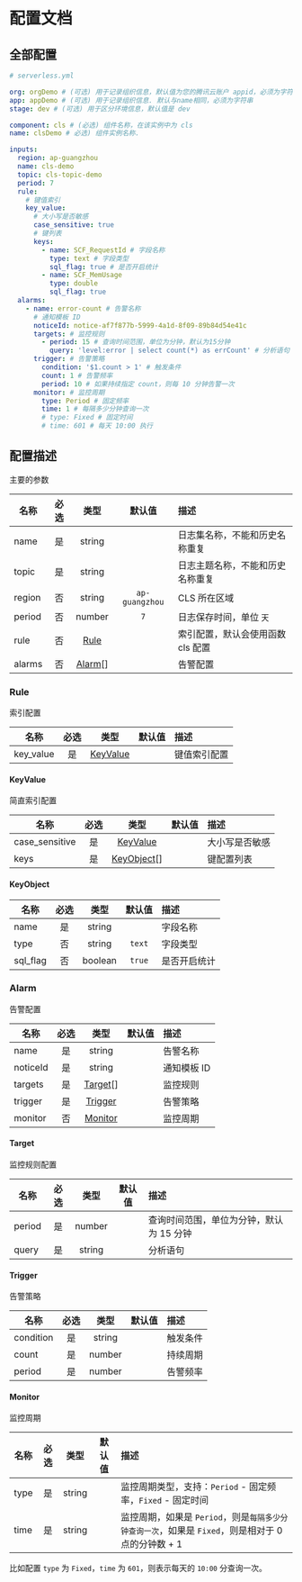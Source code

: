 # 配置文档

## 全部配置

```yml
# serverless.yml

org: orgDemo # (可选) 用于记录组织信息，默认值为您的腾讯云账户 appid，必须为字符串
app: appDemo # (可选) 用于记录组织信息. 默认与name相同，必须为字符串
stage: dev # (可选) 用于区分环境信息，默认值是 dev

component: cls # (必选) 组件名称，在该实例中为 cls
name: clsDemo # 必选) 组件实例名称.

inputs:
  region: ap-guangzhou
  name: cls-demo
  topic: cls-topic-demo
  period: 7
  rule:
    # 键值索引
    key_value:
      # 大小写是否敏感
      case_sensitive: true
      # 键列表
      keys:
        - name: SCF_RequestId # 字段名称
          type: text # 字段类型
          sql_flag: true # 是否开启统计
        - name: SCF_MemUsage
          type: double
          sql_flag: true
  alarms:
    - name: error-count # 告警名称
      # 通知模板 ID
      noticeId: notice-af7f877b-5999-4a1d-8f09-89b84d54e41c
      targets: # 监控规则
        - period: 15 # 查询时间范围，单位为分钟，默认为15分钟
          query: 'level:error | select count(*) as errCount' # 分析语句
      trigger: # 告警策略
        condition: '$1.count > 1' # 触发条件
        count: 1 # 告警频率
        period: 10 # 如果持续指定 count，则每 10 分钟告警一次
      monitor: # 监控周期
        type: Period # 固定频率
        time: 1 # 每隔多少分钟查询一次
        # type: Fixed # 固定时间
        # time: 601 # 每天 10:00 执行
```

## 配置描述

主要的参数

| 名称   | 必选 |       类型        |     默认值     | 描述                              |
| ------ | :--: | :---------------: | :------------: | :-------------------------------- |
| name   |  是  |      string       |                | 日志集名称，不能和历史名称重复    |
| topic  |  是  |      string       |                | 日志主题名称，不能和历史名称重复  |
| region |  否  |      string       | `ap-guangzhou` | CLS 所在区域                      |
| period |  否  |      number       |      `7`       | 日志保存时间，单位 `天`           |
| rule   |  否  |   [Rule](#Rule)   |                | 索引配置，默认会使用函数 cls 配置 |
| alarms |  否  | [Alarm](#Alarm)[] |                | 告警配置                          |

### Rule

索引配置

| 名称      | 必选 |         类型          | 默认值 | 描述         |
| --------- | :--: | :-------------------: | :----: | :----------- |
| key_value |  是  | [KeyValue](#KeyValue) |        | 键值索引配置 |

#### KeyValue

简直索引配置

| 名称           | 必选 |           类型            | 默认值 | 描述           |
| -------------- | :--: | :-----------------------: | :----: | :------------- |
| case_sensitive |  是  |   [KeyValue](#KeyValue)   |        | 大小写是否敏感 |
| keys           |  是  | [KeyObject](#KeyObject)[] |        | 键配置列表     |

#### KeyObject

| 名称     | 必选 |  类型   | 默认值 | 描述         |
| -------- | :--: | :-----: | :----: | :----------- |
| name     |  是  | string  |        | 字段名称     |
| type     |  否  | string  | `text` | 字段类型     |
| sql_flag |  否  | boolean | `true` | 是否开启统计 |

### Alarm

告警配置

| 名称     | 必选 |        类型         | 默认值 | 描述        |
| -------- | :--: | :-----------------: | :----: | :---------- |
| name     |  是  |       string        |        | 告警名称    |
| noticeId |  是  |       string        |        | 通知模板 ID |
| targets  |  是  | [Target](#Target)[] |        | 监控规则    |
| trigger  |  是  | [Trigger](#Trigger) |        | 告警策略    |
| monitor  |  否  | [Monitor](#Monitor) |        | 监控周期    |

#### Target

监控规则配置

| 名称   | 必选 |  类型  | 默认值 | 描述                                     |
| ------ | :--: | :----: | :----: | :--------------------------------------- |
| period |  是  | number |        | 查询时间范围，单位为分钟，默认为 15 分钟 |
| query  |  是  | string |        | 分析语句                                 |

#### Trigger

告警策略

| 名称      | 必选 |  类型  | 默认值 | 描述     |
| --------- | :--: | :----: | :----: | :------- |
| condition |  是  | string |        | 触发条件 |
| count     |  是  | number |        | 持续周期 |
| period    |  是  | number |        | 告警频率 |

#### Monitor

监控周期

| 名称 | 必选 |  类型  | 默认值 | 描述                                                                                               |
| ---- | :--: | :----: | :----: | :------------------------------------------------------------------------------------------------- |
| type |  是  | string |        | 监控周期类型，支持：`Period` - 固定频率，`Fixed` - 固定时间                                        |
| time |  是  | string |        | 监控周期，如果是 `Period`，则是`每隔多少分钟查询一次`，如果是 `Fixed`，则是相对于 0 点的分钟数 + 1 |

比如配置 `type` 为 `Fixed`，`time` 为 `601`，则表示每天的 `10:00` 分查询一次。
